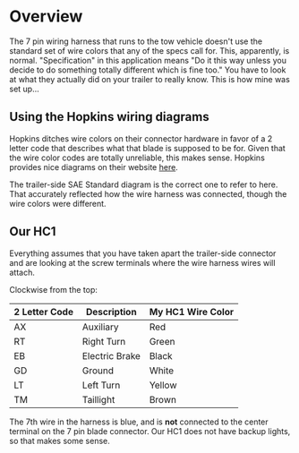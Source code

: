 # Overview

The 7 pin wiring harness that runs to the tow vehicle doesn't use the standard set of wire colors that any of the specs call for. This, apparently, is normal. "Specification" in this application means "Do it this way unless you decide to do something totally different which is fine too." You have to look at what they actually did on your trailer to really know. This is how mine was set up...

## Using the Hopkins wiring diagrams

Hopkins ditches wire colors on their connector hardware in favor of a 2 letter code that describes what that blade is supposed to be for. Given that the wire color codes are totally unreliable, this makes sense. Hopkins provides nice diagrams on their website [here](https://hopkinstowingsolutions.com/support/wiring-guides.html).

The trailer-side SAE Standard diagram is the correct one to refer to here. That accurately reflected how the wire harness was connected, though the wire colors were different.

## Our HC1

Everything assumes that you have taken apart the trailer-side connector and are looking at the screw terminals where the wire harness wires will attach.

Clockwise from the top:

| 2 Letter Code | Description | My HC1 Wire Color |
|--|--|--|
| AX | Auxiliary | Red |
| RT | Right Turn | Green |
| EB | Electric Brake | Black |
| GD | Ground | White |
| LT | Left Turn | Yellow |
| TM | Taillight | Brown |

The 7th wire in the harness is blue, and is **not** connected to the center terminal on the 7 pin blade connector. Our HC1 does not have backup lights, so that makes some sense.
